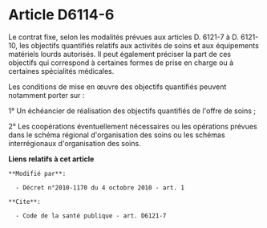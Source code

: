 # Article D6114-6

Le contrat fixe, selon les modalités prévues aux articles D. 6121-7 à D. 6121-10, les objectifs quantifiés relatifs aux
activités de soins et aux équipements matériels lourds autorisés. Il peut également préciser la part de ces objectifs qui
correspond à certaines formes de prise en charge ou à certaines spécialités médicales. 

Les conditions de mise en œuvre des objectifs quantifiés peuvent notamment porter sur : 

1° Un échéancier de réalisation des objectifs quantifiés de l'offre de soins ; 

2° Les coopérations éventuellement nécessaires ou les opérations prévues dans le schéma régional d'organisation des soins ou
les schémas interrégionaux d'organisation des soins.

**Liens relatifs à cet article**

	**Modifié par**:

	  - Décret n°2010-1170 du 4 octobre 2010 - art. 1

	**Cite**:

	  - Code de la santé publique - art. D6121-7
